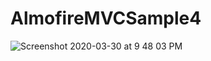 # AlmofireMVCSample4

![Screenshot 2020-03-30 at 9 48 03 PM](https://user-images.githubusercontent.com/38103919/77936329-6024a600-72d0-11ea-9bd1-b8560a9d7bde.png)
